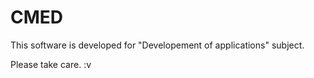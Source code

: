 # CMED
This software is developed for "Developement of applications" subject.

Please take care. :v 
